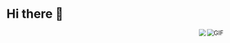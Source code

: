 <!--
**lexsaints/lexsaints** is a ✨ _special_ ✨ repository because its `README.md` (this file) appears on your GitHub profile.
-->
# Hi there 👋
<img align="right" alt="GIF" src="https://github.com/lexsaints/lexsaints/blob/master/snail_linux.jpg" />
<img align="right" src="https://github-readme-stats.vercel.app/api?username=WangDanPeng&show_icons=true">



